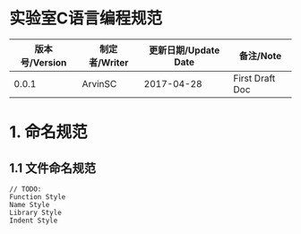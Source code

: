 # 实验室C语言编程规范
版本号/Version|制定者/Writer|更新日期/Update Date|备注/Note
--|--|--|--
0.0.1|ArvinSC|2017-04-28|First Draft Doc

# 1. 命名规范
## 1.1 文件命名规范

```
// TODO:
Function Style
Name Style
Library Style
Indent Style
```
